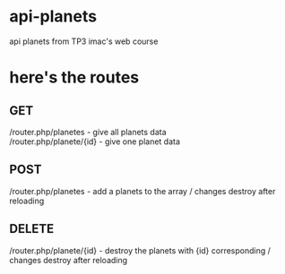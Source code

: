 # api-planets
api planets from TP3 imac's web course

# here's the routes

## GET
/router.php/planetes - give all planets data  
/router.php/planete/{id} - give one planet data

## POST 
/router.php/planetes - add a planets to the array / changes destroy after reloading

## DELETE
/router.php/planete/{id} - destroy the planets with {id} corresponding / changes destroy after reloading

